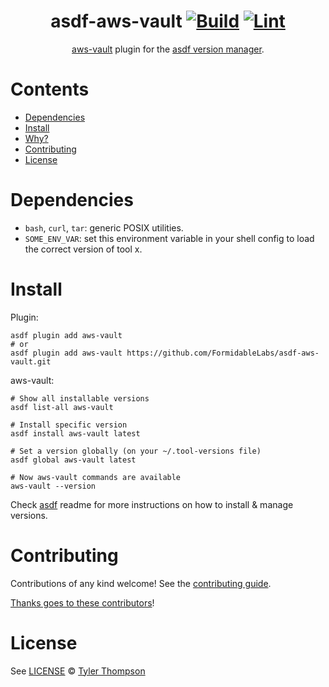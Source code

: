 <div align="center">

# asdf-aws-vault [![Build](https://github.com/FormidableLabs/asdf-aws-vault/actions/workflows/build.yml/badge.svg)](https://github.com/FormidableLabs/asdf-aws-vault/actions/workflows/build.yml) [![Lint](https://github.com/FormidableLabs/asdf-aws-vault/actions/workflows/lint.yml/badge.svg)](https://github.com/FormidableLabs/asdf-aws-vault/actions/workflows/lint.yml)


[aws-vault](https://github.com/FormidableLabs/aws-vault) plugin for the [asdf version manager](https://asdf-vm.com).

</div>

# Contents

- [Dependencies](#dependencies)
- [Install](#install)
- [Why?](#why)
- [Contributing](#contributing)
- [License](#license)

# Dependencies

- `bash`, `curl`, `tar`: generic POSIX utilities.
- `SOME_ENV_VAR`: set this environment variable in your shell config to load the correct version of tool x.

# Install

Plugin:

```shell
asdf plugin add aws-vault
# or
asdf plugin add aws-vault https://github.com/FormidableLabs/asdf-aws-vault.git
```

aws-vault:

```shell
# Show all installable versions
asdf list-all aws-vault

# Install specific version
asdf install aws-vault latest

# Set a version globally (on your ~/.tool-versions file)
asdf global aws-vault latest

# Now aws-vault commands are available
aws-vault --version
```

Check [asdf](https://github.com/asdf-vm/asdf) readme for more instructions on how to
install & manage versions.

# Contributing

Contributions of any kind welcome! See the [contributing guide](contributing.md).

[Thanks goes to these contributors](https://github.com/FormidableLabs/asdf-aws-vault/graphs/contributors)!

# License

See [LICENSE](LICENSE) © [Tyler Thompson](https://github.com/FormidableLabs/)

